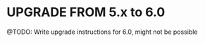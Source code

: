 UPGRADE FROM 5.x to 6.0
=======================

@TODO: Write upgrade instructions for 6.0, might not be possible
